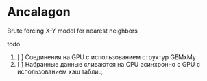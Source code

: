 # Ancalagon
Brute forcing X-Y model for nearest neighbors

todo
1. [ ] Cоединения на GPU с использованием структур GEMxMy
2. [ ] Набранные данные сливаются на CPU асинхронно с GPU с использованием хэш таблиц